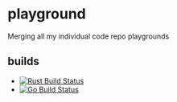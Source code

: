 # playground
Merging all my individual code repo playgrounds

## builds
* [![Rust Build Status](https://github.com/DavidVadnais/playground/workflows/Rust/badge.svg?branch=main)](https://github.com/DavidVadnais/playground/actions?query=branch%3Amain)
* [![Go Build Status](https://github.com/DavidVadnais/playground/workflows/Go/badge.svg?branch=main)](https://github.com/DavidVadnais/playground/actions?query=branch%3Amain)
